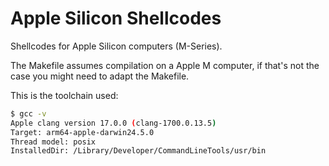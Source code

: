 # Apple Silicon Shellcodes

Shellcodes for Apple Silicon computers (M-Series).

The Makefile assumes compilation on a Apple M computer, if that's not the case you might need to adapt the Makefile.

This is the toolchain used:
```bash
$ gcc -v
Apple clang version 17.0.0 (clang-1700.0.13.5)
Target: arm64-apple-darwin24.5.0
Thread model: posix
InstalledDir: /Library/Developer/CommandLineTools/usr/bin
```
